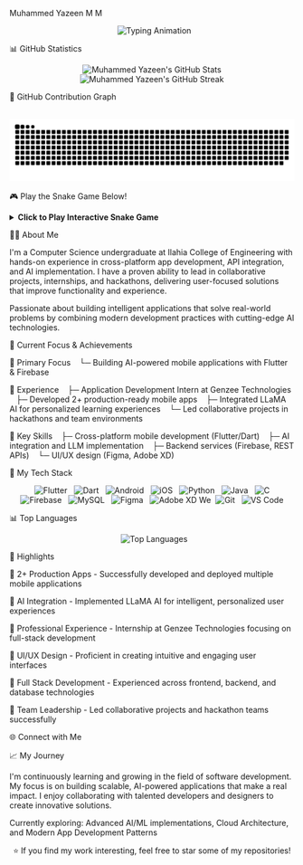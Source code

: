 Muhammed Yazeen M M

<div align="center">
  <img src="https://readme-typing-svg.herokuapp.com?font=JetBrains+Mono&weight=300&size=24&duration=2500&pause=800&color=6366F1&center=true&vCenter=true&width=500&height=60&lines=Full+Stack+Developer;AI+%26+ML+Enthusiast;UI%2FUX+Designer" alt="Typing Animation" />
</div>

📊 GitHub Statistics

<div align="center">
  <img width="48%" src="https://github-readme-stats.vercel.app/api?username=mhmd-yazeen&show_icons=true&theme=github_dark&hide_border=true&bg_color=0d1117&title_color=6366f1&icon_color=f59e0b&text_color=e5e7eb&count_private=true&include_all_commits=true" alt="Muhammed Yazeen's GitHub Stats" />
  <img width="48%" src="https://github-readme-streak-stats.herokuapp.com/?user=mhmd-yazeen&theme=github-dark-blue&hide_border=true&background=0D1117&stroke=6366F1&ring=F59E0B&fire=F59E0B&currStreakLabel=E5E7EB" alt="Muhammed Yazeen's GitHub Streak" />
</div>

🐍 GitHub Contribution Graph

<div align="center">
  <img src="https://raw.githubusercontent.com/platane/snk/output/github-contribution-grid-snake-dark.svg" alt="GitHub Contribution Snake Animation" />
</div>

🎮 Play the Snake Game Below!

<details>
<summary><b>Click to Play Interactive Snake Game</b></summary>

<!DOCTYPE html>
<html>
<head>
<style>
  body { background: #0d1117; margin: 0; padding: 20px; display: flex; justify-content: center; align-items: center; min-height: 100vh; font-family: Arial; }
  canvas { border: 2px solid #6366f1; background: #0d1117; display: block; margin: 20px auto; }
  .container { text-align: center; background: rgba(99, 102, 241, 0.1); padding: 30px; border-radius: 12px; border: 1px solid rgba(99, 102, 241, 0.3); max-width: 600px; }
  h2 { color: #6366f1; }
  p { color: #d1d5db; }
  .controls { color: #a8afc4; font-size: 14px; margin-top: 15px; }
</style>
</head>
<body>
<div class="container">
  <h2>🐍 GitHub Contribution Snake</h2>
  <p>Use Arrow Keys to control the snake. Eat green squares to grow!</p>
  <canvas id="snakeCanvas" width="600" height="400"></canvas>
  <div class="controls">
    <p>⬆️ ⬇️ ⬅️ ➡️ = Move | Score increases as you play</p>
    <p>Colliding with yourself resets the game</p>
  </div>
</div>

<script>
  const canvas = document.getElementById('snakeCanvas');
  const ctx = canvas.getContext('2d');

  const gridSize = 20;
  const tileCount = canvas.width / gridSize;
  
  let snake = [{x: Math.floor(tileCount / 2), y: Math.floor(canvas.height / gridSize / 2)}];
  let food = {x: Math.floor(Math.random() * tileCount), y: Math.floor(Math.random() * (canvas.height / gridSize))};
  let dx = 1;
  let dy = 0;
  let nextDx = 1;
  let nextDy = 0;
  let score = 0;
  let gameSpeed = 8;
  let frameCount = 0;

  document.addEventListener('keydown', (e) => {
    switch(e.key) {
      case 'ArrowUp':
        if (dy === 0) { nextDx = 0; nextDy = -1; }
        e.preventDefault();
        break;
      case 'ArrowDown':
        if (dy === 0) { nextDx = 0; nextDy = 1; }
        e.preventDefault();
        break;
      case 'ArrowLeft':
        if (dx === 0) { nextDx = -1; nextDy = 0; }
        e.preventDefault();
        break;
      case 'ArrowRight':
        if (dx === 0) { nextDx = 1; nextDy = 0; }
        e.preventDefault();
        break;
    }
  });

  function update() {
    dx = nextDx;
    dy = nextDy;

    const head = {x: snake[0].x + dx, y: snake[0].y + dy};
    head.x = (head.x + tileCount) % tileCount;
    head.y = (head.y + Math.floor(canvas.height / gridSize)) % Math.floor(canvas.height / gridSize);

    for (let segment of snake) {
      if (head.x === segment.x && head.y === segment.y) {
        snake = [{x: Math.floor(tileCount / 2), y: Math.floor(canvas.height / gridSize / 2)}];
        score = 0;
        return;
      }
    }

    snake.unshift(head);

    if (head.x === food.x && head.y === food.y) {
      score += 10;
      gameSpeed = Math.min(gameSpeed + 0.5, 15);
      food = {x: Math.floor(Math.random() * tileCount), y: Math.floor(Math.random() * Math.floor(canvas.height / gridSize))};
    } else {
      snake.pop();
    }
  }

  function draw() {
    // Background with contribution grid pattern
    ctx.fillStyle = 'rgba(13, 17, 23, 0.9)';
    ctx.fillRect(0, 0, canvas.width, canvas.height);

    // Draw grid pattern (like GitHub contributions)
    ctx.strokeStyle = 'rgba(99, 102, 241, 0.1)';
    ctx.lineWidth = 0.5;
    for (let i = 0; i <= tileCount; i++) {
      ctx.beginPath();
      ctx.moveTo(i * gridSize, 0);
      ctx.lineTo(i * gridSize, canvas.height);
      ctx.stroke();
    }
    for (let i = 0; i <= canvas.height / gridSize; i++) {
      ctx.beginPath();
      ctx.moveTo(0, i * gridSize);
      ctx.lineTo(canvas.width, i * gridSize);
      ctx.stroke();
    }

    // Draw snake
    snake.forEach((segment, index) => {
      const x = segment.x * gridSize;
      const y = segment.y * gridSize;

      if (index === 0) {
        ctx.fillStyle = '#f59e0b';
        ctx.shadowColor = 'rgba(245, 158, 11, 0.8)';
        ctx.shadowBlur = 10;
      } else {
        ctx.fillStyle = '#6366f1';
        ctx.shadowColor = 'rgba(99, 102, 241, 0.4)';
        ctx.shadowBlur = 5;
      }
      ctx.fillRect(x + 2, y + 2, gridSize - 4, gridSize - 4);
    });
    ctx.shadowColor = 'transparent';

    // Draw food
    ctx.fillStyle = '#10b981';
    ctx.shadowColor = 'rgba(16, 185, 129, 0.8)';
    ctx.shadowBlur = 10;
_    ctx.beginPath();
    ctx.arc(food.x * gridSize + gridSize / 2, food.y * gridSize + gridSize / 2, gridSize / 2 - 2, 0, Math.PI * 2);
    ctx.fill();
    ctx.shadowColor = 'transparent';

    // Draw score
    ctx.fillStyle = '#e5e7eb';
    ctx.font = 'bold 16px Arial';
    ctx.fillText('Score: ' + score, 15, canvas.height - 15);
  }

  function gameLoop() {
    frameCount++;
    if (frameCount >= Math.floor(18 / gameSpeed)) {
      update();
      frameCount = 0;
    }
    draw();
    requestAnimationFrame(gameLoop);
  }

  gameLoop();
</script>
</body>
</html>


How to add this to your GitHub README:

Copy the HTML code above

Save it as an .html file in your repository

Or embed it using GitHub Pages

For a live version:

Create a snake-game.html file in your repo

Enable GitHub Pages in your repository settings

Reference it: [Play Snake Game](https://yourusername.github.io/yourrepo/snake-game.html)

</details>

🧑‍💻 About Me

I'm a Computer Science undergraduate at Ilahia College of Engineering with hands-on experience in cross-platform app development, API integration, and AI implementation. I have a proven ability to lead in collaborative projects, internships, and hackathons, delivering user-focused solutions that improve functionality and experience.

Passionate about building intelligent applications that solve real-world problems by combining modern development practices with cutting-edge AI technologies.

🎯 Current Focus & Achievements

🔸 Primary Focus
   └─ Building AI-powered mobile applications with Flutter & Firebase

🔸 Experience
   ├─ Application Development Intern at Genzee Technologies
   ├─ Developed 2+ production-ready mobile apps
   ├─ Integrated LLaMA AI for personalized learning experiences
   └─ Led collaborative projects in hackathons and team environments

🔸 Key Skills
   ├─ Cross-platform mobile development (Flutter/Dart)
   ├─ AI integration and LLM implementation
   ├─ Backend services (Firebase, REST APIs)
   └─ UI/UX design (Figma, Adobe XD)


🧰 My Tech Stack

<div align="center">
  <img src="https://cdn.jsdelivr.net/gh/devicons/devicon/icons/flutter/flutter-original.svg" width="40" height="40" alt="Flutter" />
  <img src="https://cdn.jsdelivr.net/gh/devicons/devicon/icons/dart/dart-original.svg" width="40" height="40" alt="Dart" />
  <img src="https://cdn.jsdelivr.net/gh/devicons/devicon/icons/android/android-original.svg" width="40" height="40" alt="Android" />
  <img src="https://cdn.jsdelivr.net/gh/devicons/devicon/icons/apple/apple-original.svg" width="40" height="40" alt="iOS" />
  <img src="https://cdn.jsdelivr.net/gh/devicons/devicon/icons/python/python-original.svg" width="40" height="40" alt="Python" />
  <img src="https://cdn.jsdelivr.net/gh/devicons/devicon/icons/java/java-original.svg" width="40" height="40" alt="Java" />
  <img src="https://cdn.jsdelivr.net/gh/devicons/devicon/icons/c/c-original.svg" width="40" height="40" alt="C" />
  <img src="https://cdn.jsdelivr.net/gh/devicons/devicon/icons/firebase/firebase-plain.svg" width="40" height="40" alt="Firebase" />
  <img src="https://cdn.jsdelivr.net/gh/devicons/devicon/icons/mysql/mysql-original.svg" width="40" height="40" alt="MySQL" />
  <img src="https://cdn.jsdelivr.net/gh/devicons/devicon/icons/figma/figma-original.svg" width="40" height="40" alt="Figma" />
  <img src="https://cdn.jsdelivr.net/gh/devicons/devicon/icons/xd/xd-plain.svg" width="40" height="40" alt="Adobe XD" />
We  <img src="https://cdn.jsdelivr.net/gh/devicons/devicon/icons/git/git-original.svg" width="40" height="40" alt="Git" />
  <img src="https://cdn.jsdelivr.net/gh/devicons/devicon/icons/vscode/vscode-original.svg" width="40" height="40" alt="VS Code" />
</div>

📊 Top Languages

<div align="center">
  <img src="https://github-readme-stats.vercel.app/api/top-langs/?username=mhmd-yazeen&layout=compact&theme=github_dark&hide_border=true&bg_color=0d1117&title_color=6366f1&text_color=e5e7eb&card_width=500&langs_count=8" alt="Top Languages" />
</div>

🌟 Highlights

🚀 2+ Production Apps - Successfully developed and deployed multiple mobile applications

🤖 AI Integration - Implemented LLaMA AI for intelligent, personalized user experiences

💼 Professional Experience - Internship at Genzee Technologies focusing on full-stack development

🎨 UI/UX Design - Proficient in creating intuitive and engaging user interfaces

🔧 Full Stack Development - Experienced across frontend, backend, and database technologies

👥 Team Leadership - Led collaborative projects and hackathon teams successfully

🌐 Connect with Me

<div align="center">

</div>

📈 My Journey

I'm continuously learning and growing in the field of software development. My focus is on building scalable, AI-powered applications that make a real impact. I enjoy collaborating with talented developers and designers to create innovative solutions.

Currently exploring: Advanced AI/ML implementations, Cloud Architecture, and Modern App Development Patterns

<div align="center">

⭐ If you find my work interesting, feel free to star some of my repositories!

</div>
